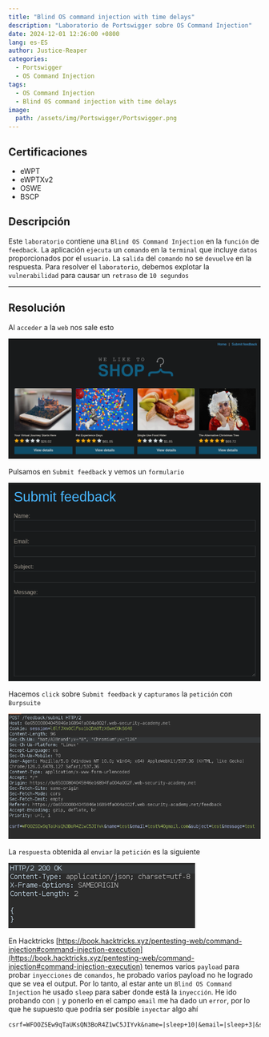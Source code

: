 ```yaml
---
title: "Blind OS command injection with time delays"
description: "Laboratorio de Portswigger sobre OS Command Injection"
date: 2024-12-01 12:26:00 +0800
lang: es-ES
author: Justice-Reaper
categories:
  - Portswigger
  - OS Command Injection
tags:
  - OS Command Injection
  - Blind OS command injection with time delays
image:
  path: /assets/img/Portswigger/Portswigger.png
---
```


## Certificaciones

- eWPT
- eWPTXv2
- OSWE
- BSCP
  
## Descripción

Este `laboratorio` contiene una `Blind OS Command Injection` en la `función` de `feedback`. La aplicación `ejecuta` un `comando` en la `terminal` que incluye `datos` proporcionados por el `usuario`. La `salida` del `comando` no se `devuelve` en la respuesta. Para resolver el `laboratorio`, debemos explotar la `vulnerabilidad` para causar un `retraso` de `10 segundos`

---

## Resolución

Al `acceder` a la `web` nos sale esto

![](/assets/img/OS-Command-Injection-Lab-2/image_1.png)

Pulsamos en `Submit feedback` y vemos un `formulario`

![](/assets/img/OS-Command-Injection-Lab-2/image_2.png)

Hacemos `click` sobre `Submit feedback` y `capturamos` la `petición` con `Burpsuite`

![](/assets/img/OS-Command-Injection-Lab-2/image_3.png)

La `respuesta` obtenida al `enviar` la `petición` es la siguiente

![](/assets/img/OS-Command-Injection-Lab-2/image_4.png)

En Hacktricks [https://book.hacktricks.xyz/pentesting-web/command-injection#command-injection-execution](https://book.hacktricks.xyz/pentesting-web/command-injection#command-injection-execution) tenemos varios `payload` para probar `inyecciones` de `comandos`, he probado varios payload no he logrado que se vea el output. Por lo tanto, al estar ante un `Blind OS Command Injection` he usado `sleep` para saber donde está la `inyección`. He ido probando con `|` y ponerlo en el campo `email` me ha dado un `error`, por lo que he supuesto que podría ser posible `inyectar` algo ahí

```
csrf=WFOOZSEw9qTaUKsQN3BoR4Z1wC5JIYvk&name=|sleep+10|&email=|sleep+3|&subject=|sleep+10|&message=|sleep+10|
```
